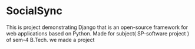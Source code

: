 # SocialSync
This is project demonstrating Django that is an open-source framework for web applications based on Python. Made for subject( SP-software project ) of sem-4 B.Tech. 
we made a project
